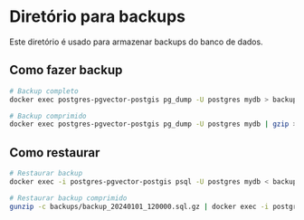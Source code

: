# Diretório para backups

Este diretório é usado para armazenar backups do banco de dados.

## Como fazer backup

```bash
# Backup completo
docker exec postgres-pgvector-postgis pg_dump -U postgres mydb > backups/backup_$(date +%Y%m%d_%H%M%S).sql

# Backup comprimido
docker exec postgres-pgvector-postgis pg_dump -U postgres mydb | gzip > backups/backup_$(date +%Y%m%d_%H%M%S).sql.gz
```

## Como restaurar

```bash
# Restaurar backup
docker exec -i postgres-pgvector-postgis psql -U postgres mydb < backups/backup_20240101_120000.sql

# Restaurar backup comprimido
gunzip -c backups/backup_20240101_120000.sql.gz | docker exec -i postgres-pgvector-postgis psql -U postgres mydb
```
